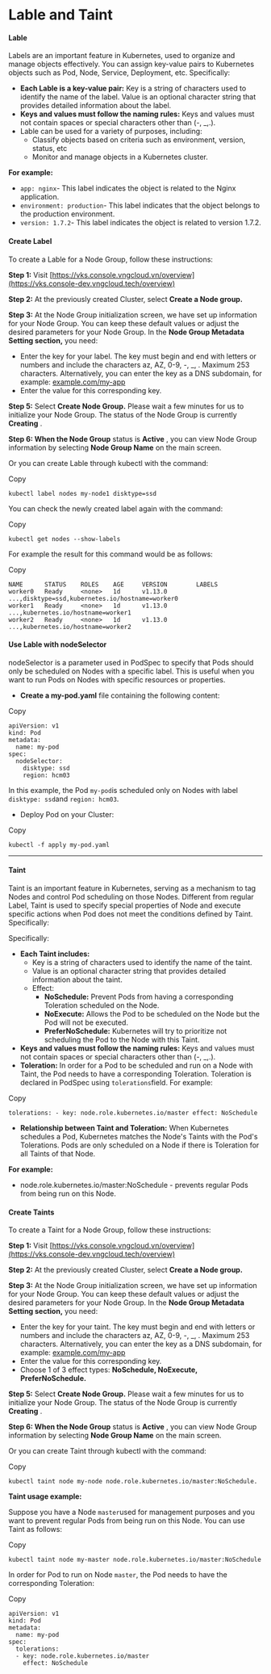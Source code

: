 # Lable and Taint

#### Lable <a href="#label" id="label"></a>

Labels are an important feature in Kubernetes, used to organize and manage objects effectively. You can assign key-value pairs to Kubernetes objects such as Pod, Node, Service, Deployment, etc. Specifically:

* **Each Lable is a key-value pair:** Key is a string of characters used to identify the name of the label. Value is an optional character string that provides detailed information about the label.
* **Keys and values ​​must follow the naming rules:** Keys and values ​​must not contain spaces or special characters other than (-, \_,.).
* Lable can be used for a variety of purposes, including:
  * Classify objects based on criteria such as environment, version, status, etc
  * Monitor and manage objects in a Kubernetes cluster.

**For example:**

* `app: nginx`- This label indicates the object is related to the Nginx application.
* `environment: production`- This label indicates that the object belongs to the production environment.
* `version: 1.7.2`- This label indicates the object is related to version 1.7.2.

#### **Create Label** <a href="#tao-lable" id="tao-lable"></a>

To create a Lable for a Node Group, follow these instructions:

**Step 1:** Visit [https://vks.console.vngcloud.vn/overview](https://vks.console-dev.vngcloud.tech/overview)

**Step 2:** At the previously created Cluster, select **Create a Node group.**

**Step 3:** At the Node Group initialization screen, we have set up information for your Node Group. You can keep these default values ​​or adjust the desired parameters for your Node Group. In the **Node Group Metadata Setting section,** you need:

* Enter the key for your label. The key must begin and end with letters or numbers and include the characters az, AZ, 0-9, -, \_, . Maximum 253 characters. Alternatively, you can enter the key as a DNS subdomain, for example: [example.com/my-app](http://example.com/my-app)
* Enter the value for this corresponding key.

**Step 5:** Select **Create Node Group.** Please wait a few minutes for us to initialize your Node Group. The status of the Node Group is currently **Creating** .

**Step 6: When the Node Group** status is **Active** , you can view Node Group information by selecting **Node Group Name** on the main screen.

Or you can create Lable through kubectl with the command:

Copy

```
kubectl label nodes my-node1 disktype=ssd
```

You can check the newly created label again with the command:

Copy

```
kubectl get nodes --show-labels
```

For example the result for this command would be as follows:

Copy

```
NAME      STATUS    ROLES    AGE     VERSION        LABELS
worker0   Ready     <none>   1d      v1.13.0        ...,disktype=ssd,kubernetes.io/hostname=worker0
worker1   Ready     <none>   1d      v1.13.0        ...,kubernetes.io/hostname=worker1
worker2   Ready     <none>   1d      v1.13.0        ...,kubernetes.io/hostname=worker2
```

#### **Use Lable with nodeSelector** <a href="#su-dung-lable-voi-nodeselector" id="su-dung-lable-voi-nodeselector"></a>

nodeSelector is a parameter used in PodSpec to specify that Pods should only be scheduled on Nodes with a specific label. This is useful when you want to run Pods on Nodes with specific resources or properties.

* **Create a my-pod.yaml** file containing the following content:

Copy

```
apiVersion: v1
kind: Pod
metadata:
  name: my-pod
spec:
  nodeSelector:
    disktype: ssd
    region: hcm03
```

In this example, the Pod `my-pod`is scheduled only on Nodes with label `disktype: ssd`and `region: hcm03`.

* Deploy Pod on your Cluster:

Copy

```
kubectl -f apply my-pod.yaml
```

***

#### Taint <a href="#taint" id="taint"></a>

Taint is an important feature in Kubernetes, serving as a mechanism to tag Nodes and control Pod scheduling on those Nodes. Different from regular Label, Taint is used to specify special properties of Node and execute specific actions when Pod does not meet the conditions defined by Taint. Specifically:

Specifically:

* **Each Taint includes:**
  * Key is a string of characters used to identify the name of the taint.
  * Value is an optional character string that provides detailed information about the taint.
  * Effect:
    * **NoSchedule:** Prevent Pods from having a corresponding Toleration scheduled on the Node.
    * **NoExecute:** Allows the Pod to be scheduled on the Node but the Pod will not be executed.
    * **PreferNoSchedule:** Kubernetes will try to prioritize not scheduling the Pod to the Node with this Taint.
* **Keys and values ​​must follow the naming rules:** Keys and values ​​must not contain spaces or special characters other than (-, \_,.).
* **Toleration:** In order for a Pod to be scheduled and run on a Node with Taint, the Pod needs to have a corresponding Toleration. Toleration is declared in PodSpec using `tolerations`field. For example:

Copy

```
tolerations: - key: node.role.kubernetes.io/master effect: NoSchedule
```

* **Relationship between Taint and Toleration:** When Kubernetes schedules a Pod, Kubernetes matches the Node's Taints with the Pod's Tolerations. Pods are only scheduled on a Node if there is Toleration for all Taints of that Node.

**For example:**

* node.role.kubernetes.io/master:NoSchedule - prevents regular Pods from being run on this Node.

#### **Create Taints** <a href="#tao-taint" id="tao-taint"></a>

To create a Taint for a Node Group, follow these instructions:

**Step 1:** Visit [https://vks.console.vngcloud.vn/overview](https://vks.console-dev.vngcloud.tech/overview)

**Step 2:** At the previously created Cluster, select **Create a Node group.**

**Step 3:** At the Node Group initialization screen, we have set up information for your Node Group. You can keep these default values ​​or adjust the desired parameters for your Node Group. In the **Node Group Metadata Setting section,** you need:

* Enter the key for your taint. The key must begin and end with letters or numbers and include the characters az, AZ, 0-9, -, \_, . Maximum 253 characters. Alternatively, you can enter the key as a DNS subdomain, for example: [example.com/my-app](http://example.com/my-app)
* Enter the value for this corresponding key.
* Choose 1 of 3 effect types: **NoSchedule, NoExecute, PreferNoSchedule.**

**Step 5:** Select **Create Node Group.** Please wait a few minutes for us to initialize your Node Group. The status of the Node Group is currently **Creating** .

**Step 6: When the Node Group** status is **Active** , you can view Node Group information by selecting **Node Group Name** on the main screen.

Or you can create Taint through kubectl with the command:

Copy

```
kubectl taint node my-node node.role.kubernetes.io/master:NoSchedule.
```

**Taint usage example:**

Suppose you have a Node `master`used for management purposes and you want to prevent regular Pods from being run on this Node. You can use Taint as follows:

Copy

```
kubectl taint node my-master node.role.kubernetes.io/master:NoSchedule
```

In order for Pod to run on Node `master`, the Pod needs to have the corresponding Toleration:

Copy

```
apiVersion: v1
kind: Pod
metadata:
  name: my-pod
spec:
  tolerations:
  - key: node.role.kubernetes.io/master
    effect: NoSchedule
```
